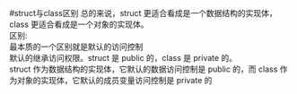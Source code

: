 #struct与class区别
总的来说，struct 更适合看成是一个数据结构的实现体，class 更适合看成是一个对象的实现体。  
区别:  
最本质的一个区别就是默认的访问控制  
默认的继承访问权限。struct 是 public 的，class 是 private 的。  
struct 作为数据结构的实现体，它默认的数据访问控制是 public 的，而 class 作为对象的实现体，它默认的成员变量访问控制是 private 的